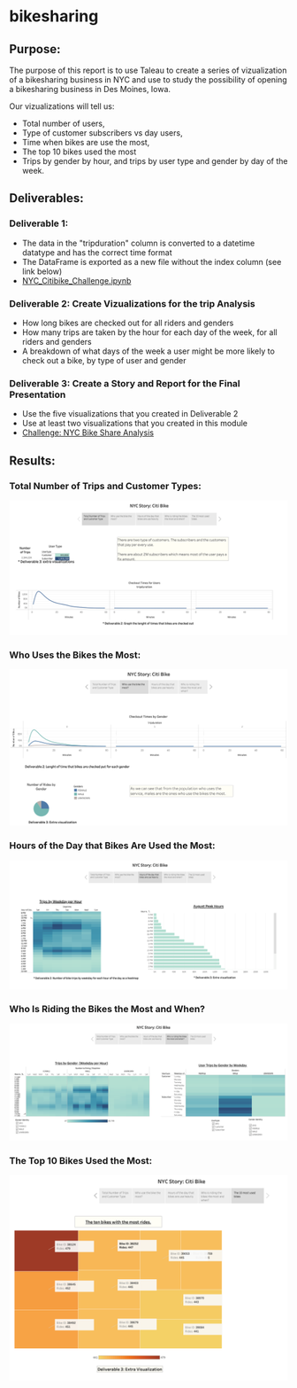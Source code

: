 # bikesharing

## Purpose:
The purpose of this report is to use Taleau to create a series of vizualization of a bikesharing business in NYC and use to study the possibility of opening a bikesharing business in Des Moines, Iowa.

Our vizualizations will tell us:
* Total number of users,
* Type of customer subscribers vs day users,
* Time when bikes are use the most, 
* The top 10 bikes used the most 
* Trips by gender by hour, and trips by user type and gender by day of the week.
## Deliverables:
### Deliverable 1: 
* The data in the "tripduration" column is converted to a datetime datatype and has the correct time format
* The DataFrame is exported as a new file without the index column (see link below)
* [NYC_Citibike_Challenge.ipynb](https://github.com/LucyPill/bikesharing/blob/main/NYC_Citibike_Challenge.ipynb)

### Deliverable 2: Create Vizualizations for the trip Analysis
* How long bikes are checked out for all riders and genders
* How many trips are taken by the hour for each day of the week, for all riders and genders
* A breakdown of what days of the week a user might be more likely to check out a bike, by type of user and gender

### Deliverable 3: Create a Story and Report for the Final Presentation
* Use the five visualizations that you created in Deliverable 2
* Use at least two visualizations that you created in this module
* [Challenge: NYC Bike Share Analysis](https://public.tableau.com/app/profile/lucy.e.pill/viz/ChallengeNYCBikeShareAnalysis/NYCStory)

## Results: 
### Total Number of Trips and Customer Types:
![Total_trips_customer_types.png](https://github.com/LucyPill/bikesharing/blob/main/Images/Total_trips_customer_types.png)

### Who Uses the Bikes the Most:
![Who uses the bikes the most.png](https://github.com/LucyPill/bikesharing/blob/main/Images/Who%20uses%20the%20bikes%20the%20most.png)

### Hours of the Day that Bikes Are Used the Most:
![Hours of heavy use.png](https://github.com/LucyPill/bikesharing/blob/main/Images/Hours%20of%20heavy%20use.png)

### Who Is Riding the Bikes the Most and When?
![who and when is riding the most.png](https://github.com/LucyPill/bikesharing/blob/main/Images/who%20and%20when%20is%20riding%20the%20most.png)

### The Top 10 Bikes Used the Most:
![10 bikes used the most.png](https://github.com/LucyPill/bikesharing/blob/main/Images/10%20bikes%20used%20the%20most.png)
